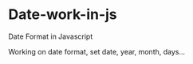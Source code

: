 # Date-work-in-js
Date Format in Javascript

Working on date format, set date, year, month, days...
